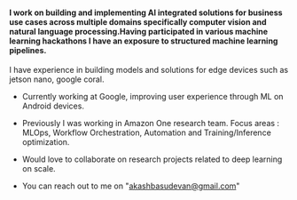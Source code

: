 #### I work on building and implementing AI integrated solutions for business use cases across multiple domains specifically computer vision and natural language processing.Having participated in various machine learning hackathons I have an exposure to structured machine learning pipelines. 
I have experience in building models and solutions for edge devices such as jetson nano, google coral. 

- Currently working at Google, improving user experience through ML on Android devices.
- Previously I was working in Amazon One research team. Focus areas : MLOps, Workflow Orchestration, Automation and Training/Inference optimization.
- Would love to collaborate on research projects related to deep learning on scale.

- You can reach out to me on "akashbasudevan@gmail.com"

<!--
**zerocool95/zerocool95** is a ✨ _special_ ✨ repository because its `README.md` (this file) appears on your GitHub profile.

Here are some ideas to get you started:

- 🔭 I’m currently working on ...
- 🌱 I’m currently learning ...
- 👯 I’m looking to collaborate on ...
- 🤔 I’m looking for help with ...
- 💬 Ask me about ...
- 📫 How to reach me: ...
- 😄 Pronouns: ...
- ⚡ Fun fact: ...
-->
